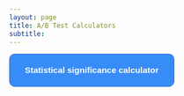 ```yaml
---
layout: page
title: A/B Test Calculators
subtitle: 
---
```

<form>
<input class="MyButton" type="button" value="Statistical significance calculator" onclick="window.location.href='https://app.gorkemmeral.com/shiny/A-B-test-significance-calculator/'" />
</form>

<head>
<style>
input.MyButton {
width: 300px;
padding: 20px;
cursor: pointer;
font-weight: bold;
font-size: 110%;
background: #378CF7;
color: #fff;
border: 1px solid #3366cc;
border-radius: 10px;
}
input.MyButton:hover {
color: #ffff;
background: #404040;
border: 1px solid #fff;
}
</style>
</head>
